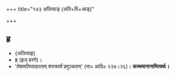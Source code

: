 +++
title="१४३ अतिव्याङ् (अति+वि+आङ्)"

+++

## हृ
- {अतिव्याहृ}
- हृ (हृञ् हरणे)।
- 'तेषामतिव्याहरताम् शस्त्रवर्षं प्रमुञ्चताम्' (भा० आदि० २२७।२६)।  **कत्थमानानामित्यर्थः।**
